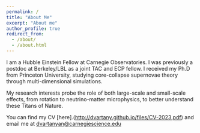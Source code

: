 ```yaml
---
permalink: /
title: "About Me"
excerpt: "About me"
author_profile: true
redirect_from: 
  - /about/
  - /about.html
---
```

I am a Hubble Einstein Fellow at Carnegie Observatories. I was previously a postdoc at Berkeley/LBL as a joint TAC and ECP fellow. I received my Ph.D from Princeton University, studying core-collapse supernovae theory through multi-dimensional simulations.

My research interests probe the role of both large-scale and small-scale effects, from rotation to neutrino-matter microphysics, to better understand these Titans of Nature.

You can find my CV  [here].(http://dvartany.github.io/files/CV-2023.pdf) and email me at <a href="dvartanyan@carnegiescience.edu"> dvartanyan@carnegiescience.edu
